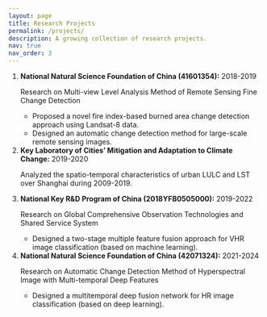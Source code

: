 ```yaml
---
layout: page
title: Research Projects
permalink: /projects/
description: A growing collection of research projects.
nav: true
nav_order: 3
---
```


<!-- _pages/projects.md -->
<div class="projects">

<ol>

<li>
  <strong>National Natural Science Foundation of China (41601354):</strong>
  <span class="proj-year">2018-2019</span>
  <p>Research on Multi-view Level Analysis Method of Remote Sensing Fine Change Detection</p>
  <ul>
    <li>Proposed a novel fire index-based burned area change detection approach using Landsat-8 data.</li>
    <li>Designed an automatic change detection method for large-scale remote sensing images.</li>
  </ul>
</li>

<li>
  <strong>Key Laboratory of Cities’ Mitigation and Adaptation to Climate Change:</strong>
  <span class="proj-year">2019-2020</span>
  <p>Analyzed the spatio-temporal characteristics of urban LULC and LST over Shanghai during 2009-2019.</p>
</li>

<li>
  <strong>National Key R&D Program of China (2018YFB0505000):</strong>
  <span class="proj-year">2019-2022</span>
  <p>Research on Global Comprehensive Observation Technologies and Shared Service System</p>
  <ul>
    <li>Designed a two-stage multiple feature fusion approach for VHR image classification (based on machine learning).</li>
  </ul>
</li>

<li>
  <strong>National Natural Science Foundation of China (42071324):</strong>
  <span class="proj-year">2021-2024</span>
  <p>Research on Automatic Change Detection Method of Hyperspectral Image with Multi-temporal Deep Features</p>
  <ul>
    <li>Designed a multitemporal deep fusion network for HR image classification (based on deep learning).</li>
  </ul>
</li>

</ol>

</div>
